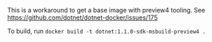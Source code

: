 This is a workaround to get a base image with preview4 tooling.
See https://github.com/dotnet/dotnet-docker/issues/175

To build, run `docker build -t dotnet:1.1.0-sdk-msbuild-preview4 .`